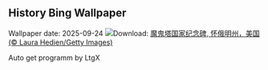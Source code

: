 ## History Bing Wallpaper
Wallpaper date: 2025-09-24
![](https://www.bing.com/th?id=OHR.BearLodge_ZH-CN5880511888_UHD.jpg&w=1000)Download: [魔鬼塔国家纪念碑, 怀俄明州，美国 (© Laura Hedien/Getty Images)](https://www.bing.com/th?id=OHR.BearLodge_ZH-CN5880511888_UHD.jpg)

Auto get programm by LtgX

